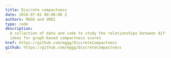 ```yaml
---
title: Discrete compactness
date: 2018-07-01 00:00:00 Z
authors: MGGG and VRDI
type: code
description:
  A collection of data and code to study the relationships between different
  ideas for graph-based compactness scores
href: https://github.com/mggg/DiscreteCompactness
github: https://github.com/mggg/DiscreteCompactness
---
```

